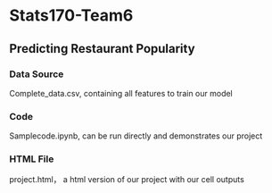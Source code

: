 # Stats170-Team6
## Predicting Restaurant Popularity

### Data Source
Complete_data.csv, containing all features to train our model

### Code
Samplecode.ipynb, can be run directly and demonstrates our project

### HTML File
project.html， a html version of our project with our cell outputs
